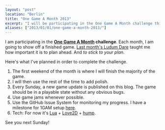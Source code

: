 ```yaml
---
layout: "post"
location: "Berlin"
title: "One Game A Month 2013"
excerpt: "I will be participating in the One Game A Month challenge this year. A few thoughts on planning and finishing a game. See you next Sunday!"
aliases: ["2013/01/01/one-game-a-month-2013/"]
---
```


I am participating in the **[One Game A Month](http://www.onegameamonth.com/) challenge**. Each month, I am going to show off a finished game.
[Last month's Ludum Dare](/2012/12/26/ludum-dare-25-post-mortem) taught me how important it is to plan ahead. And *to stick to your plan*.

Here's what I've planned in order to complete the challenge.

1. The first weekend of the month is where I will finish the majority of the game.
2. I will then use the rest of the time to add polish. 
3. Every Sunday, a new game update is published on this blog. The game should be in a playable state without any obvious bugs.
4. Use game jams whenever possible.
5. Use the GitHub Issue System for monitoring my progress. I have a milestone for 1GAM setup [here](https://github.com/phansch/phansch.github.com/issues?milestone=2&page=1&state=open).
5. Tech: For now it's [Lua](http://www.lua.org) + [Love2D](http://love2d.org) + [hump](http://vrld.github.com/hump/).


See you next Sunday!
